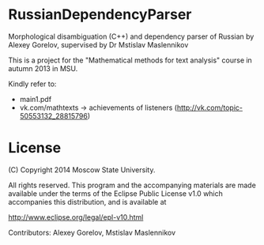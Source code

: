 RussianDependencyParser
=======================

Morphological disambiguation (C++) and dependency parser of Russian by Alexey Gorelov, supervised by Dr Mstislav Maslennikov

This is a project for the "Mathematical methods for text analysis" course in autumn 2013 in MSU. 

Kindly refer to:
- main1.pdf
- vk.com/mathtexts -> achievements of listeners (http://vk.com/topic-50553132_28815796)


License
=======

  
   (C) Copyright 2014 Moscow State University.

   All rights reserved. This program and the accompanying materials
   are made available under the terms of the Eclipse Public License v1.0
   which accompanies this distribution, and is available at
   
   http://www.eclipse.org/legal/epl-v10.html
  
   Contributors:
       Alexey Gorelov, Mstislav Maslennikov
